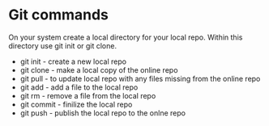 # Git commands

On your system create a local directory for your local repo.  Within this directory use git init or git clone.

+ git init - create a new local repo
+ git clone <online repo address> - make a local copy of the online repo
+ git pull - to update local repo with any files missing from the online repo
+ git add - add a file to the local repo
+ git rm - remove a file from the local repo
+ git commit - finilize the local repo
+ git push - publish the local repo to the onlne repo
